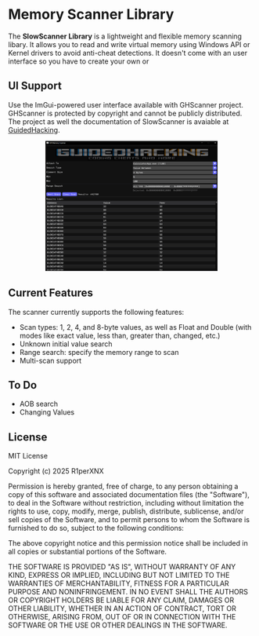 # Memory Scanner Library

The **SlowScanner Library** is a lightweight and flexible memory scanning libary. It allows you to read and write virtual memory using Windows API or Kernel drivers to avoid anti-cheat detections. It doesn't come with an user interface so you have to create your own or

## UI Support

Use the ImGui-powered user interface  available with GHScanner project. GHScanner is protected by copyright and cannot be publicly distributed. The project as well the documentation of SlowScanner is avaiable at  [GuidedHacking](https://guidedhacking.com).

<p align="center">
  <img src="GHScanner.png" alt="Half-size Image" width="70%">
</p>



## Current Features
The scanner currently supports the following features:
- Scan types: 1, 2, 4, and 8-byte values, as well as Float and Double (with modes like exact value, less than, greater than, changed, etc.)
- Unknown initial value search
- Range search: specify the memory range to scan
- Multi-scan support

## To Do
- AOB search
- Changing Values

## License
MIT License

Copyright (c) 2025 R1perXNX

Permission is hereby granted, free of charge, to any person obtaining a copy
of this software and associated documentation files (the "Software"), to deal
in the Software without restriction, including without limitation the rights
to use, copy, modify, merge, publish, distribute, sublicense, and/or sell
copies of the Software, and to permit persons to whom the Software is
furnished to do so, subject to the following conditions:

The above copyright notice and this permission notice shall be included in all
copies or substantial portions of the Software.

THE SOFTWARE IS PROVIDED "AS IS", WITHOUT WARRANTY OF ANY KIND, EXPRESS OR
IMPLIED, INCLUDING BUT NOT LIMITED TO THE WARRANTIES OF MERCHANTABILITY,
FITNESS FOR A PARTICULAR PURPOSE AND NONINFRINGEMENT. IN NO EVENT SHALL THE
AUTHORS OR COPYRIGHT HOLDERS BE LIABLE FOR ANY CLAIM, DAMAGES OR OTHER
LIABILITY, WHETHER IN AN ACTION OF CONTRACT, TORT OR OTHERWISE, ARISING FROM,
OUT OF OR IN CONNECTION WITH THE SOFTWARE OR THE USE OR OTHER DEALINGS IN THE
SOFTWARE.
